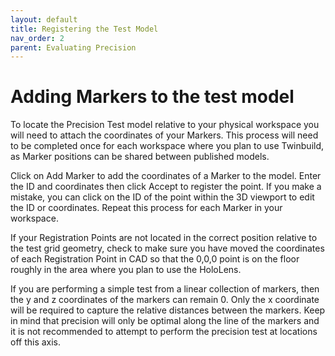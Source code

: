 ```yaml
---
layout: default
title: Registering the Test Model
nav_order: 2
parent: Evaluating Precision
---
```


# Adding Markers to the test model

To locate the Precision Test model relative to your physical workspace you will need to attach the coordinates of your Markers. This process will need to be completed once for each workspace where you plan to use Twinbuild, as Marker positions can be shared between published models.

Click on Add Marker to add the coordinates of a Marker to the model. Enter the ID and coordinates then click Accept to register the point. If you make a mistake, you can click on the ID of the point within the 3D viewport to edit the ID or coordinates. Repeat this process for each Marker in your workspace.

If your Registration Points are not located in the correct position relative to the test grid geometry, check to make sure you have moved the coordinates of each Registration Point in CAD so that the 0,0,0 point is on the floor roughly in the area where you plan to use the HoloLens.

If you are performing a simple test from a linear collection of markers, then the y and z coordinates of the markers can remain 0. Only the x coordinate will be required to capture the relative distances between the markers. Keep in mind that precision will only be optimal along the line of the markers and it is not recommended to attempt to perform the precision test at locations off this axis.
